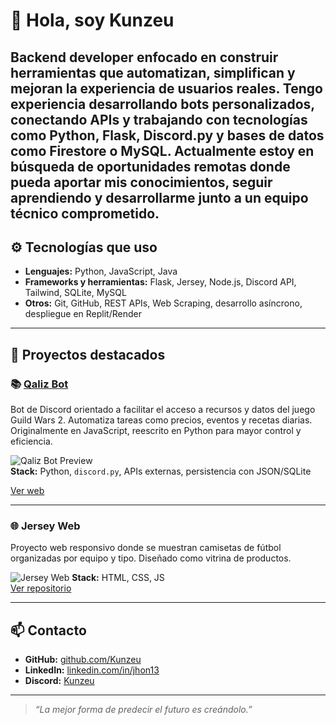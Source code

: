 # 👋 Hola, soy Kunzeu

Backend developer enfocado en construir herramientas que automatizan, simplifican y mejoran la experiencia de usuarios reales. Tengo experiencia desarrollando bots personalizados, conectando APIs y trabajando con tecnologías como Python, Flask, Discord.py y bases de datos como Firestore o MySQL.
Actualmente estoy en búsqueda de oportunidades remotas donde pueda aportar mis conocimientos, seguir aprendiendo y desarrollarme junto a un equipo técnico comprometido.
---

## ⚙️ Tecnologías que uso

- **Lenguajes:** Python, JavaScript, Java
- **Frameworks y herramientas:** Flask, Jersey, Node.js, Discord API, Tailwind, SQLite, MySQL
- **Otros:** Git, GitHub, REST APIs, Web Scraping, desarrollo asíncrono, despliegue en Replit/Render

---

## 🧩 Proyectos destacados

### 📚 [Qaliz Bot](https://github.com/Kunzeu/Qaliz)
Bot de Discord orientado a facilitar el acceso a recursos y datos del juego Guild Wars 2. Automatiza tareas como precios, eventos y recetas diarias. Originalmente en JavaScript, reescrito en Python para mayor control y eficiencia.

![Qaliz Bot Preview](https://i.gyazo.com/a9c88dfbfa6b3deeac5117f1bb5225dc.gif)  
**Stack:** Python, `discord.py`, APIs externas, persistencia con JSON/SQLite

[Ver web](https://qaliz.vercel.app)

---

### 🌐 Jersey Web
Proyecto web responsivo donde se muestran camisetas de fútbol organizadas por equipo y tipo. Diseñado como vitrina de productos.

![Jersey Web](https://i.gyazo.com/055e212646f8f0b5682d2f3204d5937c.png)
**Stack:** HTML, CSS, JS  
[Ver repositorio](https://github.com/Kunzeu/jersey-web)

---

## 📫 Contacto

- **GitHub:** [github.com/Kunzeu](https://github.com/Kunzeu)
- **LinkedIn:** [linkedin.com/in/jhon13](https://www.linkedin.com/in/jhon13)
- **Discord:** [Kunzeu](https://discord.com/users/552563672162107431)

---

> *“La mejor forma de predecir el futuro es creándolo.”*
